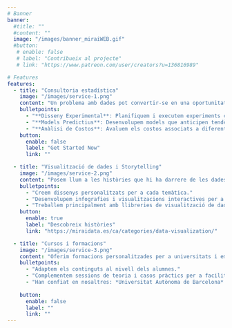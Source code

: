 ```yaml
---
# Banner
banner:
  #title: ""
  #content: ""
  image: "/images/banner_miraiWEB.gif"
  #button:
   # enable: false
   # label: "Contribueix al projecte"
   # link: "https://www.patreon.com/user/creators?u=136816989"

# Features
features:
  - title: "Consultoria estadística"
    image: "/images/service-1.png"
    content: "Un problema amb dades pot convertir-se en una oportunitat mitjançant el seu correcte modelatge. Cada problema és únic, per la qual cosa treballem de la forma més personal amb els nostres clients per a assegurar que es capten totes les seves necessitats, tot amb l'objectiu final de poder prendre decisions de manera informada i estratègica."
    bulletpoints:
      - "**Disseny Experimental**: Planifiquem i executem experiments controlats per a obtenir dades precises i fiables, permetent-te prendre decisions basades en evidència sòlida."
      - "**Models Predictius**: Desenvolupem models que anticipen tendències i comportaments futurs, ajudant-te a optimitzar les teves estratègies i processos."
      - "**Anàlisi de Costos**: Avaluem els costos associats a diferents opcions i escenaris, amb la finalitat de maximitzar l'eficiència i rendibilitat de les teves operacions."
    button:
      enable: false
      label: "Get Started Now"
      link: ""

  - title: "Visualització de dades i Storytelling"
    image: "/images/service-2.png"
    content: "Posem llum a les històries que hi ha darrere de les dades i les acostem al món real complementant-les amb entrevistes, hemeroteca i altres documents."
    bulletpoints:
      - "Creem dissenys personalitzats per a cada temàtica."
      - "Desenvolupem infografies i visualitzacions interactives per a explicar històries que entretinguin i informin als nostres lectors."
      - "Treballem principalment amb llibreries de visualització de dades de R i JS."
    button:
      enable: true
      label: "Descobreix històries"
      link: "https://miraidata.es/ca/categories/data-visualization/"

  - title: "Cursos i formacions"
    image: "/images/service-3.png"
    content: "Oferim formacions personalitzades per a universitats i empreses que vulguin començar a endinsar-se o millorar els seus coneixements de programació i gestió de bases de dades."
    bulletpoints:
      - "Adaptem els continguts al nivell dels alumnes."
      - "Complementem sessions de teoria i casos pràctics per a facilitar l'assentament dels coneixements."
      - "Han confiat en nosaltres: *Universitat Autònoma de Barcelona* i *Universitat de Salamanca*."
      
    button:
      enable: false
      label: ""
      link: ""
---
```

